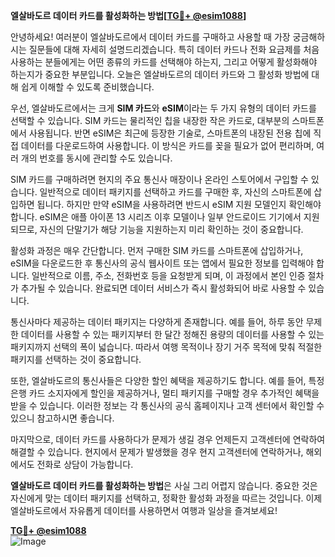 **엘살바도르 데이터 카드를 활성화하는 방법[[TG💪+ @esim1088](https://t.me/s/esim1088)]**

안녕하세요! 여러분이 엘살바도르에서 데이터 카드를 구매하고 사용할 때 가장 궁금해하시는 질문들에 대해 자세히 설명드리겠습니다. 특히 데이터 카드나 전화 요금제를 처음 사용하는 분들에게는 어떤 종류의 카드를 선택해야 하는지, 그리고 어떻게 활성화해야 하는지가 중요한 부분입니다. 오늘은 엘살바도르의 데이터 카드와 그 활성화 방법에 대해 쉽게 이해할 수 있도록 준비했습니다.

우선, 엘살바도르에서는 크게 **SIM 카드**와 **eSIM**이라는 두 가지 유형의 데이터 카드를 선택할 수 있습니다. SIM 카드는 물리적인 칩을 내장한 작은 카드로, 대부분의 스마트폰에서 사용됩니다. 반면 eSIM은 최근에 등장한 기술로, 스마트폰의 내장된 전용 칩에 직접 데이터를 다운로드하여 사용합니다. 이 방식은 카드를 꽂을 필요가 없어 편리하며, 여러 개의 번호를 동시에 관리할 수도 있습니다.

SIM 카드를 구매하려면 현지의 주요 통신사 매장이나 온라인 스토어에서 구입할 수 있습니다. 일반적으로 데이터 패키지를 선택하고 카드를 구매한 후, 자신의 스마트폰에 삽입하면 됩니다. 하지만 만약 eSIM을 사용하려면 반드시 eSIM 지원 모델인지 확인해야 합니다. eSIM은 애플 아이폰 13 시리즈 이후 모델이나 일부 안드로이드 기기에서 지원되므로, 자신의 단말기가 해당 기능을 지원하는지 미리 확인하는 것이 중요합니다.

활성화 과정은 매우 간단합니다. 먼저 구매한 SIM 카드를 스마트폰에 삽입하거나, eSIM을 다운로드한 후 통신사의 공식 웹사이트 또는 앱에서 필요한 정보를 입력해야 합니다. 일반적으로 이름, 주소, 전화번호 등을 요청받게 되며, 이 과정에서 본인 인증 절차가 추가될 수 있습니다. 완료되면 데이터 서비스가 즉시 활성화되어 바로 사용할 수 있습니다.

통신사마다 제공하는 데이터 패키지는 다양하게 존재합니다. 예를 들어, 하루 동안 무제한 데이터를 사용할 수 있는 패키지부터 한 달간 정해진 용량의 데이터를 사용할 수 있는 패키지까지 선택의 폭이 넓습니다. 따라서 여행 목적이나 장기 거주 목적에 맞춰 적절한 패키지를 선택하는 것이 중요합니다.

또한, 엘살바도르의 통신사들은 다양한 할인 혜택을 제공하기도 합니다. 예를 들어, 특정 은행 카드 소지자에게 할인을 제공하거나, 멀티 패키지를 구매할 경우 추가적인 혜택을 받을 수 있습니다. 이러한 정보는 각 통신사의 공식 홈페이지나 고객 센터에서 확인할 수 있으니 참고하시면 좋습니다.

마지막으로, 데이터 카드를 사용하다가 문제가 생길 경우 언제든지 고객센터에 연락하여 해결할 수 있습니다. 현지에서 문제가 발생했을 경우 현지 고객센터에 연락하거나, 해외에서도 전화로 상담이 가능합니다.

**엘살바도르 데이터 카드를 활성화하는 방법**은 사실 그리 어렵지 않습니다. 중요한 것은 자신에게 맞는 데이터 패키지를 선택하고, 정확한 활성화 과정을 따르는 것입니다. 이제 엘살바도르에서 자유롭게 데이터를 사용하면서 여행과 일상을 즐겨보세요!

**[TG💪+ @esim1088](https://t.me/s/esim1088)**  
![Image](https://i.postimg.cc/Y0z9fWf4/image.png)